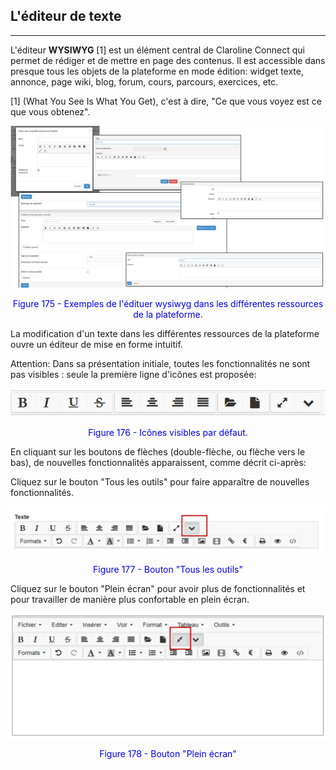 ## L'éditeur de texte
---
L'éditeur **WYSIWYG** [1] est un élément central de Claroline Connect qui permet de rédiger et de mettre en page des contenus. Il est accessible dans presque tous les objets de la plateforme en mode édition: widget texte, annonce, page wiki, blog, forum, cours, parcours, exercices, etc.

[1] (What You See Is What You Get), c'est à dire, "Ce que vous voyez est ce que vous obtenez".

![](images/fig175.png)

<p style="text-align: center; color: blue">Figure 175 - Exemples de l'édituer wysiwyg dans les différentes ressources de la plateforme.</p>

La modification d'un texte dans les différentes ressources de la plateforme ouvre un éditeur de mise en forme intuitif.

Attention: Dans sa présentation initiale, toutes les fonctionnalités ne sont pas visibles : seule la première ligne d'icônes est proposée:         

![](images/fig176.png)

<p style="text-align: center; color: blue">Figure 176 - Icônes visibles par défaut.</p>

En cliquant sur les boutons de flèches (double-flèche, ou flèche vers le bas), de nouvelles fonctionnalités apparaissent, comme décrit ci-après:

Cliquez sur le bouton "Tous les outils" pour faire apparaître de nouvelles fonctionnalités.

![](images/fig177.png)

<p style="text-align: center; color: blue">Figure 177 - Bouton "Tous les outils"</p>

Cliquez sur le bouton "Plein écran" pour avoir plus de fonctionnalités et pour travailler de manière plus confortable en plein écran.

![](images/fig178.png)

<p style="text-align: center; color: blue">Figure 178 - Bouton "Plein écran"</p>




